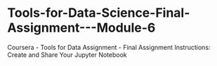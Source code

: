 # Tools-for-Data-Science-Final-Assignment---Module-6
Coursera - Tools for Data Assignment - Final Assignment Instructions: Create and Share Your Jupyter Notebook
